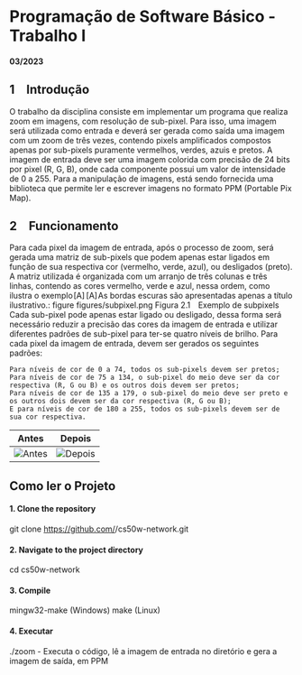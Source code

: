  # Programação de Software Básico - Trabalho I
#### 03/2023 

 ## 1 Introdução 
 
O trabalho da disciplina consiste em implementar um programa que realiza zoom em imagens, com resolução de sub-pixel. Para isso, uma imagem será utilizada como entrada e deverá ser gerada como saída uma imagem com um zoom de três vezes, contendo pixels amplificados compostos apenas por sub-pixels puramente vermelhos, verdes, azuis e pretos.
A imagem de entrada deve ser uma imagem colorida com precisão de 24 bits por pixel (R, G, B), onde cada componente possui um valor de intensidade de 0 a 255. Para a manipulação de imagens, está sendo fornecida uma biblioteca que permite ler e escrever imagens no formato PPM (Portable Pix Map). 

 ## 2 Funcionamento 
 
  Para cada pixel da imagem de entrada, após o processo de zoom, será gerada uma matriz de sub-pixels que podem apenas estar ligados em função de sua respectiva cor (vermelho, verde, azul), ou desligados (preto). A matriz utilizada é organizada com um arranjo de três colunas e três linhas, contendo as cores vermelho, verde e azul, nessa ordem, como ilustra o exemplo [A]  [A] As bordas escuras são apresentadas apenas a título ilustrativo.:
figure figures/subpixel.png
Figura 2.1 Exemplo de subpixels
Cada sub-pixel pode apenas estar ligado ou desligado, dessa forma será necessário reduzir a precisão das cores da imagem de entrada e utilizar diferentes padrões de sub-pixel para ter-se quatro níveis de brilho. Para cada pixel da imagem de entrada, devem ser gerados os seguintes padrões:

    Para níveis de cor de 0 a 74, todos os sub-pixels devem ser pretos;
    Para níveis de cor de 75 a 134, o sub-pixel do meio deve ser da cor respectiva (R, G ou B) e os outros dois devem ser pretos;
    Para níveis de cor de 135 a 179, o sub-pixel do meio deve ser preto e os outros dois devem ser da cor respectiva (R, G ou B);
    E para níveis de cor de 180 a 255, todos os sub-pixels devem ser de sua cor respectiva.
    
Antes             |  Depois
:-------------------------:|:-------------------------:
![Antes](lena.ppm)  |  ![Depois](nicolodi.ppm)


## Como ler o Projeto

#### 1. Clone the repository
git clone https://github.com/<username>/cs50w-network.git 
  
#### 2. Navigate to the project directory
cd cs50w-network
  
#### 3. Compile
mingw32-make (Windows)
make (Linux) 
  
#### 4. Executar
 ./zoom - Executa o código, lê a imagem de entrada no diretório e gera a imagem de saída, em PPM
  

